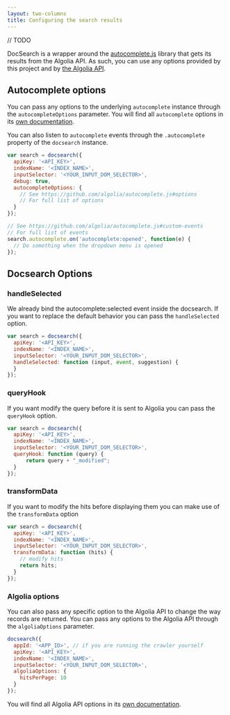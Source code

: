 ```yaml
---
layout: two-columns
title: Configuring the search results
---
```


// TODO

DocSearch is a wrapper around the [autocomplete.js](https://github.com/algolia/autocomplete.js) library that gets its
results from the Algolia API. As such, you can use any options provided by this project and by [the Algolia API](https://www.algolia.com/doc/api-reference/).

## Autocomplete options

You can pass any options to the underlying `autocomplete` instance through
the `autocompleteOptions` parameter. You will find all `autocomplete` options in
its [own documentation](https://github.com/algolia/autocomplete.js#options).

You can also listen to `autocomplete` events through the `.autocomplete`
property of the `docsearch` instance.

```javascript
var search = docsearch({
  apiKey: '<API_KEY>',
  indexName: '<INDEX_NAME>',
  inputSelector: '<YOUR_INPUT_DOM_SELECTOR>',
  debug: true,
  autocompleteOptions: {
    // See https://github.com/algolia/autocomplete.js#options
    // For full list of options
  }
});

// See https://github.com/algolia/autocomplete.js#custom-events
// For full list of events
search.autocomplete.on('autocomplete:opened', function(e) {
  // Do something when the dropdown menu is opened
});
```

## Docsearch Options


### handleSelected

We already bind the autocomplete:selected event inside the docsearch.
If you want to replace the default behavior you can pass the `handleSelected` option.

```javascript
var search = docsearch({
  apiKey: '<API_KEY>',
  indexName: '<INDEX_NAME>',
  inputSelector: '<YOUR_INPUT_DOM_SELECTOR>',
  handleSelected: function (input, event, suggestion) {
  }
});
```

### queryHook

If you want modify the query before it is sent to Algolia you can pass the `queryHook` option.

```javascript
var search = docsearch({
  apiKey: '<API_KEY>',
  indexName: '<INDEX_NAME>',
  inputSelector: '<YOUR_INPUT_DOM_SELECTOR>',
  queryHook: function (query) {
      return query + "_modified";
  }
});
```

### transformData

If you want to modify the hits before displaying them you can make use of the
`transformData` option

```javascript
var search = docsearch({
  apiKey: '<API_KEY>',
  indexName: '<INDEX_NAME>',
  inputSelector: '<YOUR_INPUT_DOM_SELECTOR>',
  transformData: function (hits) {
    // modify hits
    return hits;
  }
});
```

### Algolia options

You can also pass any specific option to the Algolia API to change the way
records are returned. You can pass any options to the Algolia API through
the `algoliaOptions` parameter.

```javascript
docsearch({
  appId: '<APP_ID>', // if you are running the crawler yourself
  apiKey: '<API_KEY>',
  indexName: '<INDEX_NAME>',
  inputSelector: '<YOUR_INPUT_DOM_SELECTOR>',
  algoliaOptions: {
    hitsPerPage: 10
  }
});
```

You will find all Algolia API options in its [own documentation](https://www.algolia.com/doc/api-reference/api-parameters/).
